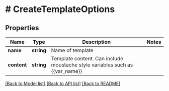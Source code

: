 # # CreateTemplateOptions

## Properties

Name | Type | Description | Notes
------------ | ------------- | ------------- | -------------
**name** | **string** | Name of template |
**content** | **string** | Template content. Can include moustache style variables such as {{var_name}} |

[[Back to Model list]](../../README#models) [[Back to API list]](../../README#endpoints) [[Back to README]](../../README)
